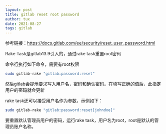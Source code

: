 ```yaml
---
layout: post
title: gitlab reset root password
author: tux
date: 2021-08-27
tags: gitlab
---
```


参考链接：https://docs.gitlab.com/ee/security/reset_user_password.html

Rake Task是gitlab13.9引入的，通过rake task重置root密码

命令行执行如下命令，需要有root权限

```bash
sudo gitlab-rake "gitlab:password:reset"
```

然后gitlab会提示要求写入用户名，密码和确认密码。在填写正确的值后，此指定用户的密码就会更新

rake task还可以接受用户名作为参数，示例如下：

```bash
sudo gitlab-rake "gitlab:password:reset[johndoe]"
```

要重置默认管理员用户的密码，运行rake task，用户名为root，root是默认的管理员账户名称。